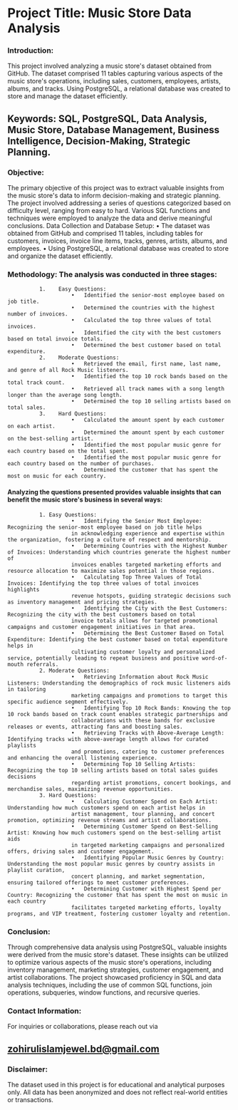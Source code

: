 # Project Title: Music Store Data Analysis


### Introduction: 
This project involved analyzing a music store's dataset obtained from GitHub. The dataset comprised 11 tables capturing various aspects of the music store's operations, including sales, customers, employees, artists, albums, and tracks. Using PostgreSQL, a relational database was created to store and manage the dataset efficiently.



## Keywords: SQL, PostgreSQL, Data Analysis, Music Store, Database Management, Business Intelligence, Decision-Making, Strategic Planning.



### Objective: 
The primary objective of this project was to extract valuable insights from the music store's data to inform decision-making and strategic planning. The project involved addressing a series of questions categorized based on difficulty level, ranging from easy to hard. Various SQL functions and techniques were employed to analyze the data and derive meaningful conclusions.
Data Collection and Database Setup:
•	The dataset was obtained from GitHub and comprised 11 tables, including tables for customers, invoices, invoice line items, tracks, genres, artists, albums, and employees. 
•	Using PostgreSQL, a relational database was created to store and organize the dataset efficiently.



### Methodology: The analysis was conducted in three stages:
              1.	Easy Questions:
                        •	Identified the senior-most employee based on job title.
                        •	Determined the countries with the highest number of invoices.
                        •	Calculated the top three values of total invoices.
                        •	Identified the city with the best customers based on total invoice totals.
                        •	Determined the best customer based on total expenditure.
              2.	Moderate Questions:
                        •	Retrieved the email, first name, last name, and genre of all Rock Music listeners.
                        •	Identified the top 10 rock bands based on the total track count.
                        •	Retrieved all track names with a song length longer than the average song length.
                        •	Determined the top 10 selling artists based on total sales.
              3.	Hard Questions:
                        •	Calculated the amount spent by each customer on each artist.
                        •	Determined the amount spent by each customer on the best-selling artist.
                        •	Identified the most popular music genre for each country based on the total spent.
                        •	Identified the most popular music genre for each country based on the number of purchases.
                        •	Determined the customer that has spent the most on music for each country.


#### Analyzing the questions presented provides valuable insights that can benefit the music store's business in several ways:
              1. Easy Questions:
                        •	Identifying the Senior Most Employee: Recognizing the senior-most employee based on job title helps 
                        in acknowledging experience and expertise within the organization, fostering a culture of respect and mentorship.
                        •	Determining Countries with the Highest Number of Invoices: Understanding which countries generate the highest number of 
                        invoices enables targeted marketing efforts and resource allocation to maximize sales potential in those regions.
                        •	Calculating Top Three Values of Total Invoices: Identifying the top three values of total invoices highlights 
                        revenue hotspots, guiding strategic decisions such as inventory management and pricing strategies.
                        •	Identifying the City with the Best Customers: Recognizing the city with the best customers based on total 
                        invoice totals allows for targeted promotional campaigns and customer engagement initiatives in that area.
                        •	Determining the Best Customer Based on Total Expenditure: Identifying the best customer based on total expenditure helps in 
                        cultivating customer loyalty and personalized service, potentially leading to repeat business and positive word-of-mouth referrals.
              2. Moderate Questions:
                        •	Retrieving Information about Rock Music Listeners: Understanding the demographics of rock music listeners aids in tailoring 
                        marketing campaigns and promotions to target this specific audience segment effectively.
                        •	Identifying Top 10 Rock Bands: Knowing the top 10 rock bands based on track count enables strategic partnerships and 
                        collaborations with these bands for exclusive releases or events, attracting fans and boosting sales.
                        •	Retrieving Tracks with Above-Average Length: Identifying tracks with above-average length allows for curated playlists 
                        and promotions, catering to customer preferences and enhancing the overall listening experience.
                        •	Determining Top 10 Selling Artists: Recognizing the top 10 selling artists based on total sales guides decisions 
                        regarding artist promotions, concert bookings, and merchandise sales, maximizing revenue opportunities.
              3. Hard Questions:
                        •	Calculating Customer Spend on Each Artist: Understanding how much customers spend on each artist helps in 
                        artist management, tour planning, and concert promotion, optimizing revenue streams and artist collaborations.
                        •	Determining Customer Spend on Best-Selling Artist: Knowing how much customers spend on the best-selling artist aids 
                        in targeted marketing campaigns and personalized offers, driving sales and customer engagement.
                        •	Identifying Popular Music Genres by Country: Understanding the most popular music genres by country assists in playlist curation, 
                        concert planning, and market segmentation, ensuring tailored offerings to meet customer preferences.
                        •	Determining Customer with Highest Spend per Country: Recognizing the customer that has spent the most on music in each country 
                        facilitates targeted marketing efforts, loyalty programs, and VIP treatment, fostering customer loyalty and retention.



### Conclusion: 
Through comprehensive data analysis using PostgreSQL, valuable insights were derived from the music store's dataset. These insights can be utilized to optimize various aspects of the music store's operations, including inventory management, marketing strategies, customer engagement, and artist collaborations. The project showcased proficiency in SQL and data analysis techniques, including the use of common SQL functions, join operations, subqueries, window functions, and recursive queries.


### Contact Information: 
For inquiries or collaborations, please reach out via 
## zohirulislamjewel.bd@gmail.com


### Disclaimer: 
The dataset used in this project is for educational and analytical purposes only. All data has been anonymized and does not reflect real-world entities or transactions.
